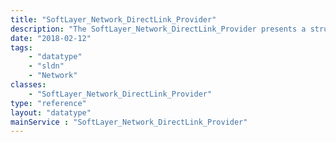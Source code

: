 ```yaml
---
title: "SoftLayer_Network_DirectLink_Provider"
description: "The SoftLayer_Network_DirectLink_Provider presents a structure containing attributes of a Direct Link provider. "
date: "2018-02-12"
tags:
    - "datatype"
    - "sldn"
    - "Network"
classes:
    - "SoftLayer_Network_DirectLink_Provider"
type: "reference"
layout: "datatype"
mainService : "SoftLayer_Network_DirectLink_Provider"
---
```

